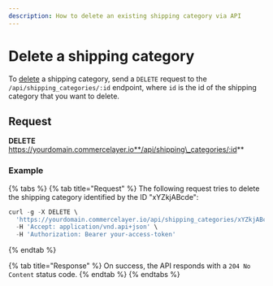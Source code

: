 ```yaml
---
description: How to delete an existing shipping category via API
---
```


# Delete a shipping category

To [delete](https://docs.commercelayer.io/developers/deleting-resources) a shipping category, send a `DELETE` request to the `/api/shipping_categories/:id` endpoint, where `id` is the id of the shipping category that you want to delete.

## Request

**DELETE** https://yourdomain.commercelayer.io**/api/shipping\_categories/:id**

### Example

{% tabs %}
{% tab title="Request" %}
The following request tries to delete the shipping category identified by the ID "xYZkjABcde":

```javascript
curl -g -X DELETE \
  'https://yourdomain.commercelayer.io/api/shipping_categories/xYZkjABcde' \
  -H 'Accept: application/vnd.api+json' \
  -H 'Authorization: Bearer your-access-token'
```
{% endtab %}

{% tab title="Response" %}
On success, the API responds with a `204 No Content` status code.
{% endtab %}
{% endtabs %}
